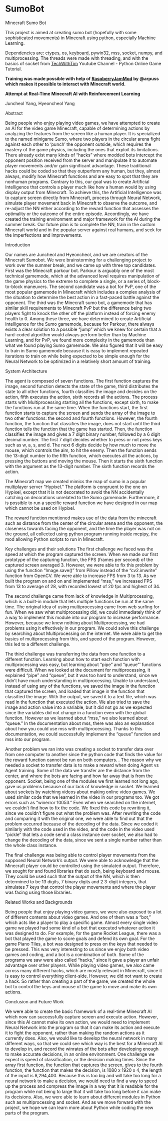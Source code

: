 # SumoBot
Minecraft Sumo Bot

This project is aimed at creating sumo bot (hopefully with some sophisticated movements) in Minecraft using python, especially Machine Learning.

Dependencies are:
ctypes, os, [keyboard](https://github.com/boppreh/keyboard), pywin32, mss, socket, numpy, and multiprocessing.
The threads were made with threading, and with the basics of socket from [TechWithTim](https://www.youtube.com/channel/UC4JX40jDee_tINbkjycV4Sg) Youtube Channel - Python Online Game Tutorial.

**Training was made possible with help of [RaspberryJamMod](https://github.com/arpruss/raspberryjammod) by @arpuss which makes it possible to interact with Minecraft world.**



**Attempt at Real-Time Minecraft AI with Reinforcement Learning**

Juncheol Yang, Hyeoncheol Yang


Abstract

Being people who enjoy playing video games, we have attempted to create an AI for the video game Minecraft, capable of determining actions by analyzing the features from the screen like a human player. It is specialized to the named minigame Sumo, where two players in the circular arena fight against each other to ‘punch’ the opponent outside, which requires the mastery of the game physics, including the ones that exploit its limitations. There already exist many kinds of “hacks” where modded bots intercept the opponent position received from the server and manipulate it to automate player movements and/or gain significant advantage. These traditional hacks could be coded so that they outperform any human, but they, almost always, modify how Minecraft functions and are easy to spot that they are nonhuman programs. Contrary to this, our goal was to create Artificial Intelligence that controls a player much like how a human would by using display output from Minecraft. To achieve this, the Artificial Intelligence was to capture screen directly from Minecraft, process through Neural Network, simulate player movement back in Minecraft to observe the outcome, and re-adjust the NN either according to the reward function that assesses the optimality or the outcome of the entire episode. Accordingly, we have created the training environment and major framework for the AI during the summer break. Our future plan is to complete the NN, train in the custom Minecraft world and in the popular server against real humans, and seek for the imperfections and improvements.


Introduction

Our names are Juncheol and Hyeoncheol, and we are creators of the Minecraft Sumobot. We were brainstorming for a challenging project to work over the summer break, and we came up with three top candidates. First was the Minecraft parkour bot. Parkour is arguably one of the most technical gamemode, which at the advanced level requires manipulation of the game physics to the extreme to complete a single, or a series of, block-to-block maneuvers. The second candidate was a bot for PvP, one of the most popular gamemode in Minecraft which includes a complex analysis of the situation to determine the best action in a fast-paced battle against the opponent. The third was the Minecraft sumo bot, a gamemode that has similar skill requirements to Minecraft PvP but the difference being two players fight to knock the other off the platform instead of forcing enemy health to 0. Among these three, we have determined to create Artificial Intelligence for the Sumo gamemode, because for Parkour, there always exists a clear solution to a possible “jump” which we knew for certain that a hard-coded algorithm would always perform better than by Machine Learning, and for PvP, we found more complexity in the gamemode than what we found playing Sumo gamemode. We also figured that it will be easy to train in Sumo gamemode because it is easy to implement repeated iterations to train on while being expected to be simple enough for the Neural Network to be optimized in a relatively short amount of training.


System Architecture

The agent is composed of seven functions. The first function captures the image, second function detects the state of the game, third distributes the state to all other functions, fourth classifies the image and decides on the action, fifth executes the action, sixth records all the actions. The process starts with Multiprocessing starting all the functions, except sixth, to make the functions run at the same time. When the functions start, the first function starts to capture the screen and sends the array of the image to two other functions: the second and fourth functions. However, the fourth function, the function that classifies the image, does not start until the third function tells the function that the game has started. Then, the function classifies the image and gives a 7 digit binary number, followed by a 6 digit decimal number. The first 7 digit decides whether to press or not press keys such as w, a, s, and d. The next 6 digits decide by how much to move the mouse, which controls the aim, to hit the enemy. Then the function sends the 13-digit number to the fifth function, which executes all the actions, by pressing the buttons and moving the mouse. Then it starts the sixth function with the argument as the 13-digit number. The sixth function records the action. 

The Minecraft map we created mimics the map of sumo in a popular multiplayer server “Hypixel.” The platform is congruent to the one on Hypixel, except that it is not decorated to avoid the NN accidentally catching on decorations unrelated to the Sumo gamemode. Furthermore, it is possible to run a specific reward function we have designed in our map which cannot be used on Hypixel.

The reward function mentioned makes use of the data from the minecraft such as distance from the center of the circular arena and the opponent, the closeness towards facing the opponent, and the time the player was not on the ground, all collected using python program running inside mcpipy, the mod allowing Python scripts to run in Minecraft.

Key challenges and their solutions
The first challenge we faced was the speed at which the program captured the screen. When we made our first prototype of the capturing function, the FPS (frames per second) of the captured screen averaged 3. However, we were able to fix this problem by using the function “Image.save()” from Pillow instead of the “cv2.imwrite” function from OpenCV. We were able to increase FPS from 3 to 13. As we built the program on and on and implemented “mss,” we increased FPS from 13 to average of 28, with recorded lowest of 20 fps and highest of 34. 

The second challenge came from lack of knowledge in Multiprocessing, which is a built-in module that lets multiple functions be run at the same time. The original idea of using multiprocessing came from web surfing for fun. When we saw what multiprocessing did, we could immediately think of a way to implement this module into our program to increase performance. However, because we knew nothing about Multiprocessing, we had problems using it effectively in our program. We could solve this challenge by searching about Multiprocessing on the internet. We were able to get the basics of multiprocessing from this, and speed of the program. However, this led to a different challenge. 

The third challenge was transferring the data from one function to a different function. Learning about how to start each function with multiprocessing was easy, but learning about “pipe” and “queue”’ functions were difficult. When we looked at the document for multiprocessing, it explained “pipe” and “queue”, but it was too hard to understand, since we didn’t have much understanding in multiprocessing. Unable to understand, instead of using any of the functions, we saved the image in the function that captured the screen, and loaded that image in the function that classified the image. With the output, we saved it to a text file, which was read in the function that executed the action. We also tried to save the image and action value into a variable, but it did not go as we expected since the variables did not change in a function even with the global function. However as we learned about “mss,” we also learned about “queue.” In the documentation about mss, there was also an explanation about how you could use mss with multiprocessing. Thanks to this documentation, we could successfully implement the “queue” function and mss into our program. 

Another problem we ran into was creating a socket to transfer data over from one computer to another since the python code that finds the value for the reward function cannot be run on both computers. . The reason why we needed a socket to transfer data is to make a reward when doing Agent vs Agent training. Some of the data we transfer are the distance from the center, and where the bots are facing and how far away that is from the opponent. Socket, being one of the modules we first learned not long ago, gave us problems because of our lack of knowledge in socket. We learned about sockets by watching videos about making online video games. We used similar code that we learned in the video in our programs too. We got errors such as “winerror 10053.” Even when we searched on the internet, we couldn’t find how to fix the code. We fixed this code by rewriting it, since we couldn’t figure out what the problem was. After rewriting the code and comparing it with the original one, we were able to find out that the problem occurred because of the decoding of the data. Since we coded it similarly with the code used in the video, and the code in the video used “pickle” that lets a code send a class instance over socket, we also had to change the decoding of the data, since we sent a single number rather than the whole class instance. 

The final challenge was being able to control player movements from the supposed Neural Network’s output. We were able to acknowledge that the Minecraft player could be controlled using the simulated output. Therefore, we sought for and found libraries that do such, being keyboard and mouse. They could be used such that the output of the NN, which is then determined to be 13 digits, 7 binary digits and 2 3-digit integers, that simulates 7 keys that control the player movements and where the player was facing using those libraries.


Related Works and Backgrounds

Being people that enjoy playing video games, we were also exposed to a lot of different contents about video games. And one of them was a “bot,” which acts like a player to play a specific game. Almost every single video game we played had some kind of a bot that executed whatever action it was designed to do. For example, for the game Rocket League, there was a bot that played the game to score goals and defend its own goal. For the game Piano Tiles, a bot was designed to press on the keys that needed to be pressed. This was very interesting to us since we enjoy both video games and coding, and a bot is a combination of both. Some of the programs we saw were also called “hacks,” since it gave a player an unfair advantage over other players. While playing video games, we also came across many different hacks, which are mostly relevant in Minecraft, since it is easy to control everything client-side. However, we did not want to create a hack. So rather than creating a part of the game, we created the whole bot to control the keys and mouse of the game to move and make its own actions. 


Conclusion and Future Work

We were able to create the basic framework of a real-time Minecraft AI which now can successfully capture screen and execute action. However, since this AI cannot make its own action, we would need to implement Neural Network into the program so that it can make its action and execute it to fight the opponent, rather than making the random actions as it currently does. Also, we would like to develop the neural network in many different ways, so that we could see which way is the best for a Minecraft AI to develop in, and record the winrates of the bots after developing enough to make accurate decisions, in an online environment. One challenge we expect is speed of classification, or the decision making times. Since the array first function, the function that captures the screen, gives to the fourth function, the function that makes the decision, is 1080 x 1920 x 4, the length of the input is 8,294,400. Because this is too big and will take too long for a neural network to make a decision, we would need to find a way to speed up the process and compress the image in a way that it is readable for the program while not being to large that it will take too long before it can make its decisions. Also, we were able to learn about different modules in Python such as multiprocessing and socket. And as we move forward with the project, we hope we can learn more about Python while coding the new parts of the program. 
